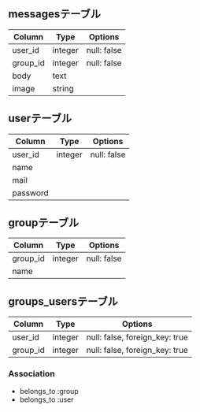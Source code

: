 ## messagesテーブル

|Column|Type|Options|
|------|----|-------|
|user_id|integer|null: false|
|group_id|integer|null: false|
|body|text||
|image|string||


## userテーブル

|Column|Type|Options|
|------|----|-------|
|user_id|integer|null: false|
|name|||
|mail|||
|password|||

## groupテーブル

|Column|Type|Options|
|------|----|-------|
|group_id|integer|null: false|
|name|||


## groups_usersテーブル

|Column|Type|Options|
|------|----|-------|
|user_id | integer | null: false, foreign_key: true|
|group_id | integer | null: false, foreign_key: true|

### Association
- belongs_to :group
- belongs_to :user